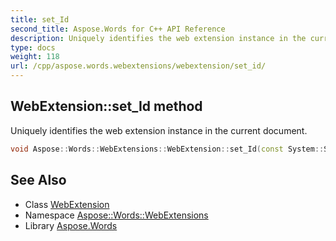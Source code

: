 ```yaml
---
title: set_Id
second_title: Aspose.Words for C++ API Reference
description: Uniquely identifies the web extension instance in the current document.
type: docs
weight: 118
url: /cpp/aspose.words.webextensions/webextension/set_id/
---
```

## WebExtension::set_Id method


Uniquely identifies the web extension instance in the current document.

```cpp
void Aspose::Words::WebExtensions::WebExtension::set_Id(const System::String &value)
```

## See Also

* Class [WebExtension](../)
* Namespace [Aspose::Words::WebExtensions](../../)
* Library [Aspose.Words](../../../)
